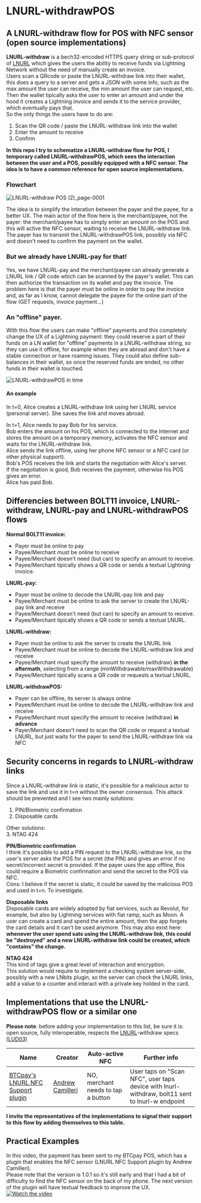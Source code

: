 # LNURL-withdrawPOS
## A LNURL-withdraw flow for POS with NFC sensor (open source implementations)

**LNURL-withdraw** is a bech32-encoded HTTPS query string or sub-protocol of [LNURL](https://github.com/fiatjaf/lnurl-rfc) which gives the users the ability to receive funds via Lightning Network without the need of manually create an invoice.
<br>Users scan a QRcode or paste the LNURL-withdraw link into their wallet, this does a query to a server and gets a JSON with some info, such as the max amount the user can receive, the min amount the user can request, etc.
Then the wallet tipically asks the user to enter an amount and under the hood it creates a Lightning invoice and sends it to the service provider, which eventually pays that.
<br>So the only things the users have to do are:
1. Scan the QR code / paste the LNURL-withdraw link into the wallet
2. Enter the amount to receive
3. Confirm

**In this repo I try to schematize a LNURL-withdraw flow for POS, I temporary called LNURL-withdrawPOS, which sees the interaction between the user and a POS, possibly equipped with a NFC sensor. The idea is to have a common reference for open source implementations.**

### Flowchart

![LNURL-withdraw POS (2)_page-0001](https://user-images.githubusercontent.com/38695835/161532078-7266f51c-be0d-4507-8e87-72427b0c1ea8.jpg)

The idea is to simplify the interation between the payer and the payee, for a better UX.
The main actor of the flow here is the merchant/payee, not the payer: the merchant/payee has to simply enter an amount on the POS and this will active the NFC sensor, waiting to receive the LNURL-withdraw link. The payer has to transmit the LNURL-withdrawPOS link, possibly via NFC and doesn't need to confirm the payment on the wallet.

### But we already have LNURL-pay for that!
Yes, we have LNURL-pay and the merchant/payee can already generate a LNURL link / QR code which can be scanned by the payer's wallet. This can then authorize the transaction on its wallet and pay the invoice.
The problem here is that the payer must be online in order to pay the invoice and, as far as I know, cannot delegate the payee for the online part of the flow (GET requests, invoice payment...)

### An "offline" payer.
With this flow the users can make "offline" payments and this completely change the UX of a Lightning payment: they could reserve a part of their funds on a LN wallet for "offline" payments in a LNURL-withdraw string, so they can use it offline, for example when they are abroad and don't have a stable connection or have roaming issues.
They could also define sub-balances in their wallet, so once the reserved funds are ended, no other funds in their wallet is touched.

![LNURL-withdrawPOS in time](https://user-images.githubusercontent.com/38695835/161559784-7ae96a0e-1e61-4ae8-8a0a-f86ee1900d74.png)


#### An example
In t=0, Alice creates a LNURL-withdraw link using her LNURL service (personal server).
She saves the link and moves abroad.

In t=1, Alice needs to pay Bob for his service.
<br>Bob enters the amount on his POS, which is connected to the Internet and stores the amount on a temporary memory, activates the NFC sensor and waits for the LNURL-withdraw link.
<br>Alice sends the link offline, using her phone NFC sensor or a NFC card (or other physical support).
<br>Bob's POS receives the link and starts the negotiation with Alice's server.
<br>If the negotiation is good, Bob receives the payment, otherwise his POS gives an error.
<br>Alice has paid Bob.

## Differencies between BOLT11 invoice, LNURL-withdraw, LNURL-pay and LNURL-withdrawPOS flows

**Normal BOLT11 invoice:**
- Payer must be online to pay
- Payee/Merchant must be online to receive
- Payee/Merchant doesn't need (but can) to specify an amount to receive. 
- Payee/Merchant tipically shows a QR code or sends a textual Lightning invoice.

**LNURL-pay:**
- Payer must be online to decode the LNURL-pay link and pay
- Payee/Merchant must be online to ask the server to create the LNURL-pay link and receive
- Payee/Merchant doesn't need (but can) to specify an amount to receive. 
- Payee/Merchant tipically shows a QR code or sends a textual LNURL.

**LNURL-withdraw:**
- Payer must be online to ask the server to create the LNURL link
- Payee/Merchant must be online to decode the LNURL-withdraw link and receive
- Payee/Merchant must specify the amount to receive (withdraw) **in the aftermath**, selecting from a range (minWithdrawable/maxWithdrawable)
- Payee/Merchant tipically scans a QR code or requests a textual LNURL.

**LNURL-withdrawPOS:**
- Payer can be offline, its server is always online
- Payee/Merchant must be online to decode the LNURL-withdraw link and receive
- Payee/Merchant must specify the amount to receive (withdraw) **in advance** 
- Payer/Merchant doesn't need to scan the QR code or request a textual LNURL, but just waits for the payer to send the LNURL-withdraw link via NFC

## Security concerns in regards to LNURL-withdraw links
Since a LNURL-withdraw link is static, it's possible for a malicious actor to save the link and use it in t=n without the owner consensus.
This attack should be prevented and I see two mainly solutions:
1. PIN/Biometric confirmation
2. Disposable cards

Other solutions:<br>
 3. NTAG 424

**PIN/Biometric confirmation**
<br>I think it's possible to add a PIN request to the LNURL-withdraw link, so the user's server asks the POS for a secret (the PIN) and gives an error if no secret/incorrect secret is provided. If the payer uses the app offline, this could require a Biometric confirmation and send the secret to the POS via NFC.
<br>Cons: I believe if the secret is static, it could be saved by the malicious POS and used in t=n. To investigate.

**Disposable links**
<br>Disposable cards are widely adopted by fiat services, such as Revolut, for example, but also by Lightning services with fiat ramp, such as Moon.
A user can create a card and spend the entire amount, then the app forgets the card details and it can't be used anymore.
This may also exist here: **whenever the user spend sats using the LNURL-withdraw link, this could be "destroyed" and a new LNURL-withdraw link could be created, which "contains" the change.**

**NTAG 424**
<br>This kind of tags give a great level of interaction and encryption.
<br>This solution would require to implement a checking system server-side, possibly with a new LNbits plugin, so the server can check the LNURL links, add a value to a counter and interact with a private key holded in the card.

## Implementations that use the LNURL-withdrawPOS flow or a similar one
**Please note**: before adding your implementation to this list, be sure it is:
open source, fully interoperable, respects the [LNURL](https://github.com/fiatjaf/lnurl-rfc)-withdraw specs [(LUD03)](https://github.com/fiatjaf/lnurl-rfc/blob/luds/03.md)

 Name | Creator  | Auto-active NFC | Further info |
 ------------ | ------------- | ------------- | ------------- | 
[BTCpay's LNURL NFC Support plugin](https://github.com/btcpayserver/btcpayserver-plugins) | [Andrew Camilleri](https://github.com/Kukks) | NO, merchant needs to tap a button | User taps on "Scan NFC", user taps device with lnurl-withdraw, bolt11 sent to lnurl-w endpoint  |

**I invite the representatives of the implementations to signal their support to this flow by adding themselves to this table.**
## Practical Examples ##
In this video, the payment has been sent to my BTCpay POS, which has a plugin that enables the NFC sensor (LNURL NFC Support plugin by Andrew Camilleri).
<br>Please note that the version is 1.0.1 so it's still early and that I had a bit of difficulty to find the NFC sensor on the back of my phone. The next version of the plugin will have textual feedback to improve the UX.
<br>[![Watch the video](https://img.youtube.com/vi/4m-FQoUAs50/sddefault.jpg)](https://youtu.be/4m-FQoUAs50)
